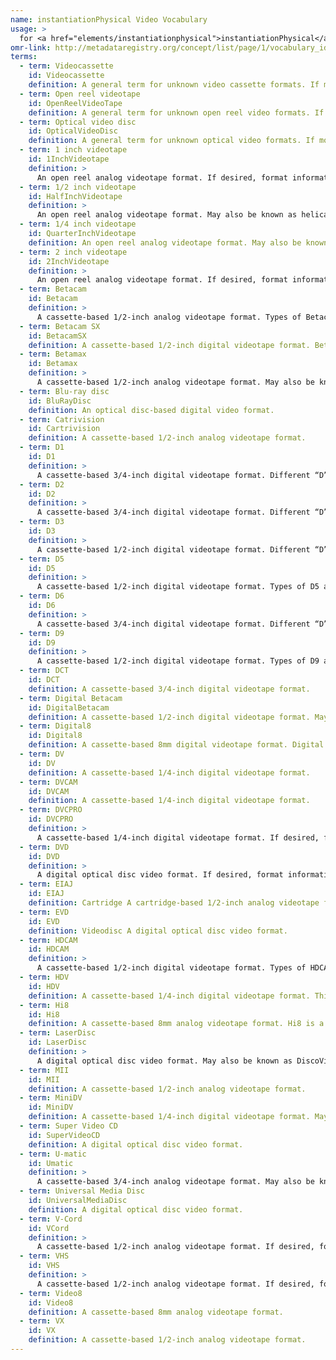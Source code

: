 ```yaml
---
name: instantiationPhysical Video Vocabulary
usage: >
  for <a href="elements/instantiationphysical">instantiationPhysical</a>
omr-link: http://metadataregistry.org/concept/list/page/1/vocabulary_id/464.html
terms:
  - term: Videocassette
    id: Videocassette
    definition: A general term for unknown video cassette formats. If more specific format information is known, please use the appropriate term from the list below.
  - term: Open reel videotape
    id: OpenReelVideoTape
    definition: A general term for unknown open reel video formats. If more specific format information is known, please use the appropriate term from the list below.
  - term: Optical video disc
    id: OpticalVideoDisc
    definition: A general term for unknown optical video formats. If more specific format information is known, please use the appropriate term from the list below.
  - term: 1 inch videotape
    id: 1InchVideotape
    definition: >
      An open reel analog videotape format. If desired, format information can be included after a colon, for example: “1 inch videotape: MVC-10.” Types of 1 inch videotape include MVC-10, PI-3V, EV-200, EL-3400, IVC-700, IVC-800, IVC-900, UV-340, EV-210, BVH-1000, HDV-1000, HDD-1000, SMPTE Type A, SMPTE Type B, and SMPTE Type C.
  - term: 1/2 inch videotape
    id: HalfInchVideotape
    definition: >
      An open reel analog videotape format. May also be known as helical scan tape. If desired, format information can be included after a colon, for example: “1/2 inch videotape: EIAJ Type 1.” Types of 1/2 inch video tape include: CV, EIAJ Type 1, Hawkeye, Recam, V200, and VCR.
  - term: 1/4 inch videotape
    id: QuarterInchVideotape
    definition: An open reel analog videotape format. May also be known as Akai.
  - term: 2 inch videotape
    id: 2InchVideotape
    definition: >
      An open reel analog videotape format. If desired, format information can be included after a colon, for example: “2 inch videotape: Quadruplex.” Types of 2 inch videotape include: Quadruplex, Octaplex, VR-1500, VR-1600, IVC-9000, Helical SV-201, and ACR 25.
  - term: Betacam
    id: Betacam
    definition: >
      A cassette-based 1/2-inch analog videotape format. Types of Betacam also include the higher-quality Betacam SP. This information can be included after a colon, as “Betacam: SP.”
  - term: Betacam SX
    id: BetacamSX
    definition: A cassette-based 1/2-inch digital videotape format. Betacam SX is a digital version of Betacam SP.
  - term: Betamax
    id: Betamax
    definition: >
      A cassette-based 1/2-inch analog videotape format. May also be know as Beta. If desired, format information can be included after a colon, for example: “Betamax: ED.” Types of Betamax also include Beta Hi-Fi, ED Betamax and Super Betamax.
  - term: Blu-ray disc
    id: BluRayDisc
    definition: An optical disc-based digital video format.
  - term: Catrivision
    id: Cartrivision
    definition: A cassette-based 1/2-inch analog videotape format.
  - term: D1
    id: D1
    definition: >
      A cassette-based 3/4-inch digital videotape format. Different “D” formats are not necessarily backwards compatible: for example, a D-2 tape cannot be played on a D-1 machine.
  - term: D2
    id: D2
    definition: >
      A cassette-based 3/4-inch digital videotape format. Different “D” formats are not necessarily backwards compatible: for example, a D-2 tape cannot be played on a D-1 machine.
  - term: D3
    id: D3
    definition: >
      A cassette-based 1/2-inch digital videotape format. Different “D” formats are not necessarily backwards compatible: for example, a D-2 tape cannot be played on a D-1 machine.
  - term: D5
    id: D5
    definition: >
      A cassette-based 1/2-inch digital videotape format. Types of D5 also include D5 HD. This information can be included after a colon, as “D5: HD.” Different “D” formats are not necessarily backwards compatible: for example, a D-2 tape cannot be played on a D-1 machine.
  - term: D6
    id: D6
    definition: >
      A cassette-based 3/4-inch digital videotape format. Different “D” formats are not necessarily backwards compatible: for example, a D-2 tape cannot be played on a D-1 machine.
  - term: D9
    id: D9
    definition: >
      A cassette-based 1/2-inch digital videotape format. Types of D9 also include D9 HD. This information can be included after a colon, as “D9: HD.” Different “D” formats are not necessarily backwards compatible: for example, a D-2 tape cannot be played on a D-1 machine.
  - term: DCT
    id: DCT
    definition: A cassette-based 3/4-inch digital videotape format.
  - term: Digital Betacam
    id: DigitalBetacam
    definition: A cassette-based 1/2-inch digital videotape format. May also be known as DigiBeta or D-Beta. Digital Betacam is a digital version of Betacam SP.
  - term: Digital8
    id: Digital8
    definition: A cassette-based 8mm digital videotape format. Digital Betacam is a digital version of Hi8.
  - term: DV
    id: DV
    definition: A cassette-based 1/4-inch digital videotape format.
  - term: DVCAM
    id: DVCAM
    definition: A cassette-based 1/4-inch digital videotape format.
  - term: DVCPRO
    id: DVCPRO
    definition: >
      A cassette-based 1/4-inch digital videotape format. If desired, format information can be included after a colon, for example: “DVCPro: 25.” Types of DVCPro include DVCPro 25, DVCPro 50, DVCPro Progressive, and DVCPro HD.
  - term: DVD
    id: DVD
    definition: >
      A digital optical disc video format. If desired, format information can be included after a colon, for example: “DVD: DVD-R.” Types of DVD also include DVD+R, DVD+R DL, DVD-R, DVD-RW, and DVD+RW.
  - term: EIAJ
    id: EIAJ
    definition: Cartridge A cartridge-based 1/2-inch analog videotape format.
  - term: EVD
    id: EVD
    definition: Videodisc A digital optical disc video format.
  - term: HDCAM
    id: HDCAM
    definition: >
      A cassette-based 1/2-inch digital videotape format. Types of HDCAM also include HDCAM SR. This information can be included after a colon, as “HDCAM: SR.”
  - term: HDV
    id: HDV
    definition: A cassette-based 1/4-inch digital videotape format. This is a high-definition version of MiniDV.
  - term: Hi8
    id: Hi8
    definition: A cassette-based 8mm analog videotape format. Hi8 is a high-band version of Video8.
  - term: LaserDisc
    id: LaserDisc
    definition: >
      A digital optical disc video format. May also be known as DiscoVision. If desired, format information can be included after a colon, for example: “LaserDisc: CAV.” Types of LaserDisc include CAV, CLV, and CAA.
  - term: MII
    id: MII
    definition: A cassette-based 1/2-inch analog videotape format.
  - term: MiniDV
    id: MiniDV
    definition: A cassette-based 1/4-inch digital videotape format. May also be known as DVC.
  - term: Super Video CD
    id: SuperVideoCD
    definition: A digital optical disc video format.
  - term: U-matic
    id: Umatic
    definition: >
      A cassette-based 3/4-inch analog videotape format. May also be known as 3/4-inch tape. If desired, format information can be included after a colon, for example: “U-matic: S.” Types of U-matic include the smaller U-matic S and the high-quality U-matic SP.
  - term: Universal Media Disc
    id: UniversalMediaDisc
    definition: A digital optical disc video format.
  - term: V-Cord
    id: VCord
    definition: >
      A cassette-based 1/2-inch analog videotape format. If desired, format informatio can be included after a colon, for example: “V-Cord: I.” Types of V-Cord include V-Cord I and V-Cord II.
  - term: VHS
    id: VHS
    definition: >
      A cassette-based 1/2-inch analog videotape format. If desired, format information can be included after a colon, for example: “VHS: S-VHS.” Types of VHS include S-VHS, W-VHS and VHS-C.
  - term: Video8
    id: Video8
    definition: A cassette-based 8mm analog videotape format.
  - term: VX
    id: VX
    definition: A cassette-based 1/2-inch analog videotape format.
---
```

